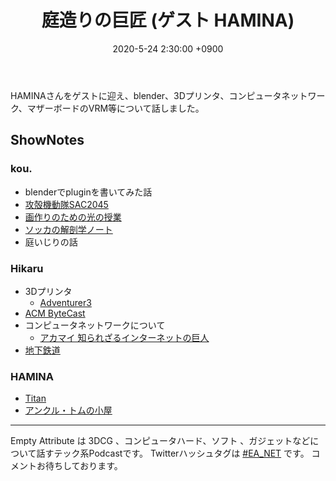 ﻿---
actor_ids:
  - kou
  - hikaru
  - HAMINA
audio_file_path: /audio/26.mp3
audio_file_size: 34MB
date: 2020-5-24 2:30:00 +0900
description: HAMINAさんをゲストに迎え、blender、3Dプリンタ、コンピュータネットワーク、マザーボードのVRM等について話しました。
duration: "74:40"
layout: article
title: 26. 庭造りの巨匠 (ゲスト HAMINA)
---

HAMINAさんをゲストに迎え、blender、3Dプリンタ、コンピュータネットワーク、マザーボードのVRM等について話しました。

## ShowNotes
### kou.
- blenderでpluginを書いてみた話
- [攻殻機動隊SAC2045](https://www.ghostintheshell-sac2045.jp/)
- [画作りのための光の授業](https://www.amazon.co.jp/dp/B0819L5W6R/)
- [ソッカの解剖学ノート](https://www.amazon.co.jp/dp/4274507157)
- 庭いじりの話

### Hikaru
- 3Dプリンタ
    - [Adventurer3](https://flashforge.co.jp/adventurer3/)
- [ACM ByteCast](https://learning.acm.org/bytecast)
- コンピュータネットワークについて
    - [アカマイ 知られざるインターネットの巨人](https://www.amazon.co.jp/dp/B00MIFE3BC)
- [地下鉄道](https://www.amazon.co.jp/dp/B077ZTLJ5T/)

### HAMINA
- [Titan](https://www.unihertz.com/ja_JP/shop/product/titan-39)
- [アンクル・トムの小屋](https://www.amazon.co.jp/dp/4750345113/)

---

Empty Attribute は 3DCG 、コンピュータハード、ソフト 、ガジェットなどについて話すテック系Podcastです。
Twitterハッシュタグは [#EA_NET](https://twitter.com/intent/tweet?hashtags=EA_Net) です。
コメントお待ちしております。